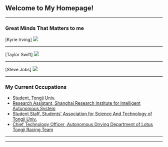 ## Welcome to My Homepage!

---

### Great Minds That Matters to me

[Kyrie Irving]
<img src="image/Kyrie_Irvine.jpg?raw=true"/>

---
[Taylor Swift]
<img src="image/Taylor_Swift.jpg?raw=true"/>

---
[Steve Jobs]
<img src="image/Steve_Jobs.jpg?raw=true"/>

---

### My Current Occupations

- [Student, Tongji Univ.](https://www.tongji.edu.cn/)
- [Research Assistant, Shanghai Research Institute for Intelligent Autunomous System ](https://srias.tongji.edu.cn/main.htm)
- [Student Staff, Students' Association for Science And Technology of Tongji Univ.](https://www.tongji.edu.cn/)
- [Chief Technology Officer ,Autonomous Driving Department of Lotus Tongji Racing Team](http://www.tjuracing.com/)


---




---

<!-- Remove above link if you don't want to attibute -->
